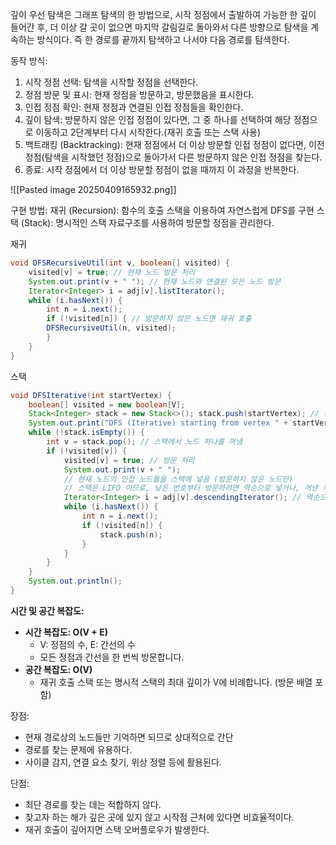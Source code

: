 
깊이 우선 탐색은 그래프 탐색의 한 방법으로, 시작 정점에서 출발하여 가능한 한 깊이 들어간 후, 더 이상 갈 곳이 없으면 마지막 갈림길로 돌아와서 다른 방향으로 탐색을 계속하는 방식이다. 즉 한 경로를 끝까지 탐색하고 나서야 다음 경로를 탐색한다. 

동작 방식:
1. 시작 정점 선택: 탐색을 시작할 정점을 선택한다. 
2. 정점 방문 및 표시: 현재 정점을 방문하고, 방문했음을 표시한다. 
3. 인접 정점 확인: 현재 정점과 연결된 인접 정점들을 확인한다.
4. 깊이 탐색: 방문하지 않은 인접 정점이 있다면, 그 중 하나를 선택하여 해당 정점으로 이동하고 2단계부터 다시 시작한다.(재귀 호출 또는 스택 사용)
5. 백트래킹 (Backtracking): 현재 정점에서 더 이상 방문할 인접 정점이 없다면, 이전 정점(탐색을 시작했던 정점)으로 돌아가서 다른 방문하지 않은 인접 정점을 찾는다. 
6. 종료: 시작 정점에서 더 이상 방문할 정점이 없을 때까지 이 과정을 반복한다. 

![[Pasted image 20250409165932.png]]

구현 방법:
	재귀 (Recursion): 함수의 호출 스택을 이용하여 자연스럽게 DFS를 구현
	스택 (Stack): 명시적인 스택 자료구조를 사용하여 방문할 정점을 관리한다. 

재귀
```java
void DFSRecursiveUtil(int v, boolean[] visited) { 
	visited[v] = true; // 현재 노드 방문 처리 
	System.out.print(v + " "); // 현재 노드와 연결된 모든 노드 방문 
	Iterator<Integer> i = adj[v].listIterator(); 
	while (i.hasNext()) { 
		int n = i.next(); 
		if (!visited[n]) { // 방문하지 않은 노드면 재귀 호출 
		DFSRecursiveUtil(n, visited); 
		} 
	} 
}
```

스택
```java
void DFSIterative(int startVertex) { 
	boolean[] visited = new boolean[V]; 
	Stack<Integer> stack = new Stack<>(); stack.push(startVertex); // 시작 노드를 스택에 넣음 
	System.out.print("DFS (Iterative) starting from vertex " + startVertex + ": "); 
	while (!stack.isEmpty()) { 
		int v = stack.pop(); // 스택에서 노드 하나를 꺼냄 
		if (!visited[v]) { 
			visited[v] = true; // 방문 처리 
			System.out.print(v + " "); 
			// 현재 노드의 인접 노드들을 스택에 넣음 (방문하지 않은 노드만) 
			// 스택은 LIFO 이므로, 낮은 번호부터 방문하려면 역순으로 넣거나, 꺼낸 후 방문 처리 
			Iterator<Integer> i = adj[v].descendingIterator(); // 역순으로 넣어야 낮은 번호부터 탐색 가능 
			while (i.hasNext()) { 
				int n = i.next(); 
				if (!visited[n]) { 
					stack.push(n); 
				} 
			} 
		} 
	} 
	System.out.println(); 
}
```

**시간 및 공간 복잡도:**
- **시간 복잡도: O(V + E)**
    - V: 정점의 수, E: 간선의 수
    - 모든 정점과 간선을 한 번씩 방문합니다.
- **공간 복잡도: O(V)**
    - 재귀 호출 스택 또는 명시적 스택의 최대 깊이가 V에 비례합니다. (방문 배열 포함)

장점: 
- 현재 경로상의 노드들만 기억하면 되므로 상대적으로 간단
- 경로를 찾는 문제에 유용하다.
- 사이클 감지, 연결 요소 찾기, 위상 정렬 등에 활용된다. 

단점:
- 최단 경로를 찾는 데는 적합하지 않다.
- 찾고자 하는 해가 깊은 곳에 있지 않고 시작점 근처에 있다면 비효율적이다.
- 재귀 호출이 깊어지면 스택 오버플로우가 발생한다. 
